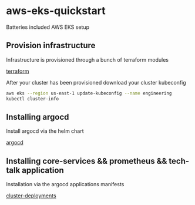 # aws-eks-quickstart
Batteries included AWS EKS setup

## Provision infrastructure
Infrastructure is provisioned through a bunch of terraform modules

[terraform](terraform)

After your cluster has been provisioned download your cluster kubeconfig
```bash
aws eks --region us-east-1 update-kubeconfig --name engineering
kubectl cluster-info
```

## Installing argocd
Install argocd via the helm chart

[argocd](argocd)

## Installing core-services && prometheus && tech-talk application
Installation via the argocd applications manifests

[cluster-deployments](cluster-deployments)
